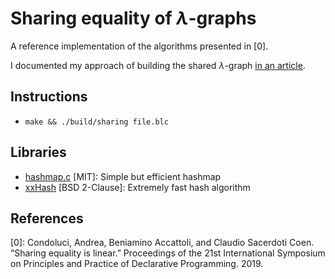 # Sharing equality of $\lambda$-graphs

A reference implementation of the algorithms presented in \[0\].

I documented my approach of building the shared $\lambda$-graph [in an
article](https://text.marvinborner.de/2023-05-30-16.html).

## Instructions

- `make && ./build/sharing file.blc`

## Libraries

- [hashmap.c](https://github.com/tidwall/hashmap.c) \[MIT\]: Simple but
  efficient hashmap
- [xxHash](https://github.com/Cyan4973/xxHash/) \[BSD 2-Clause\]:
  Extremely fast hash algorithm

## References

\[0\]: Condoluci, Andrea, Beniamino Accattoli, and Claudio Sacerdoti
Coen. “Sharing equality is linear.” Proceedings of the 21st
International Symposium on Principles and Practice of Declarative
Programming. 2019.
